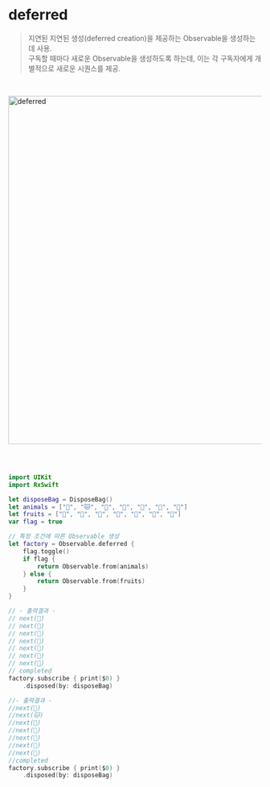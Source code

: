 deferred
========

> 지연된 지연된 생성(deferred creation)을 제공하는 Observable을 생성하는 데 사용.  
> 구독할 때마다 새로운 Observable을 생성하도록 하는데, 이는 각 구독자에게 개별적으로 새로운 시퀀스를 제공.  

&nbsp;

<img width="691" alt="deferred" src="https://github.com/user-attachments/assets/4574eeb2-2fef-4db1-8b77-52c99c1a99b9">

&nbsp;

```swift

import UIKit
import RxSwift

let disposeBag = DisposeBag()
let animals = ["🐶", "🐱", "🐹", "🐰", "🦊", "🐻", "🐯"]
let fruits = ["🍎", "🍐", "🍋", "🍇", "🍈", "🍓", "🍑"]
var flag = true

// 특정 조건에 따른 Observable 생성
let factory = Observable.deferred {
    flag.toggle()
    if flag {
        return Observable.from(animals)
    } else {
        return Observable.from(fruits)
    }
}

// - 출력결과 -
// next(🍎)
// next(🍐)
// next(🍋)
// next(🍇)
// next(🍈)
// next(🍓)
// next(🍑)
// completed
factory.subscribe { print($0) }
    .disposed(by: disposeBag)

//- 출력결과 -
//next(🐶)
//next(🐱)
//next(🐹)
//next(🐰)
//next(🦊)
//next(🐻)
//next(🐯)
//completed
factory.subscribe { print($0) }
    .disposed(by: disposeBag)

```
